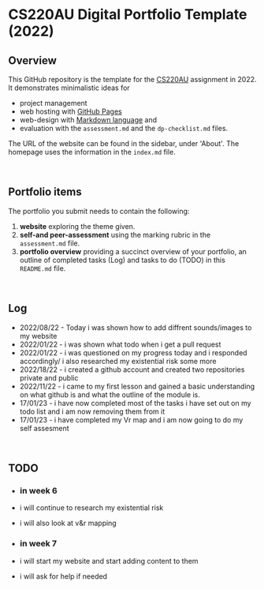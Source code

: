 # CS220AU Digital Portfolio Template (2022)
## Overview
This GitHub repository is the template for the [CS220AU](https://github.com/khofstadter/CS220AU) assignment in 2022. It demonstrates minimalistic ideas for 

- project management
- web hosting with [GitHub Pages](https://pages.github.com/) 
- web-design with [Markdown language](https://guides.github.com/features/mastering-markdown/) and
- evaluation with the `assessment.md` and the `dp-checklist.md` files. 

The URL of the website can be found in the sidebar, under 'About'. The homepage uses the information in the `index.md` file.

<br>

## Portfolio items
The portfolio you submit needs to contain the following:

1. **website** exploring the theme given.
2. **self-and peer-assessment** using the marking rubric in the `assessment.md` file.
3. **portfolio overview** providing a succinct overview of your portfolio, an outline of completed tasks (Log) and tasks to do (TODO) in this `README.md` file.

<br>

## Log
- 2022/08/22 - Today i was shown how to add diffrent sounds/images to my website 
- 2022/01/22 - i was shown what todo when i get a pull request 
- 2022/01/22 - i was questioned on my progress today and i responded accordingly/ i also researched my existential risk some more
- 2022/18/22 - i created a github account and created two repositories private and public
- 2022/11/22 - i came to my first lesson and gained a basic understanding on what github is and what the outline of the module is.
- 17/01/23 - i have now completed most of the tasks i have set out on my todo list and i am now removing them from it
- 17/01/23 - i have completed my Vr map and i am now going to do my self assesment 
<br>

## TODO

- ### in week 6
- i will continue to research my existential risk
- i will also look at v&r mapping 

- ### in week 7 
- i will start my website and start adding content to them
- i will ask for help if needed 
